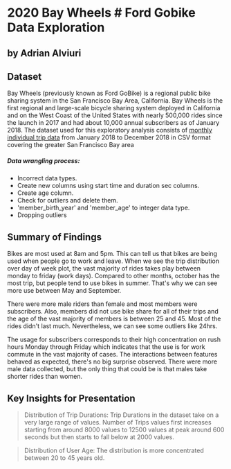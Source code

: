 # 2020 Bay Wheels # Ford Gobike Data Exploration
## by Adrian Alviuri

## Dataset

Bay Wheels (previously known as Ford GoBike) is a regional public bike sharing system in the San Francisco Bay Area, California. Bay Wheels is the first regional and large-scale bicycle sharing system deployed in California and on the West Coast of the United States with nearly 500,000 rides since the launch in 2017 and had about 10,000 annual subscribers as of January 2018. The dataset used for this exploratory analysis consists of [monthly individual trip data](https://www.lyft.com/bikes/bay-wheels/system-data) from January 2018 to December 2018 in CSV format covering the greater San Francisco Bay area

##### Data wrangling process:
- Incorrect data types.
- Create new columns using start time and duration sec columns.
- Create age column.
- Check for outliers and delete them.
- 'member_birth_year' and 'member_age' to integer data type.
- Dropping outliers


## Summary of Findings

Bikes are most used at 8am and 5pm. This can tell us that bikes are being used when people go to work and leave. When we see the trip distribution over day of week plot, the vast majority of rides takes play between monday to friday (work days). Compared to other months, october has the most trip, but people tend to use bikes in summer. That's why we can see more use between May and September.

There were more male riders than female and most members were subscribers. Also, members did not use bike share for all of their trips and the age of the vast majority of members is between 25 and 45. Most of the rides didn't last much. Nevertheless, we can see some outliers like 24hrs.

The usage for subscribers corresponds to their high concentration on rush hours Monday through Friday which indicates that the use is for work commute in the vast majority of cases. The interactions between features behaved as expected, there's no big surprise observed. There were more male data collected, but the only thing that could be is that males take shorter rides than women.

## Key Insights for Presentation

>Distribution of Trip Durations:
Trip Durations in the dataset take on a very large range of values. Number of Trips values first increases starting from around 8000 values to 12500 values at peak around 600 seconds but then starts to fall below at 2000 values.

>Distribution of User Age:
The distribution is more concentrated between 20 to 45 years old.

